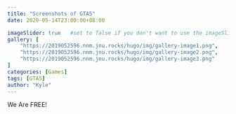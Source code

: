```yaml
---
title: "Screenshots of GTA5"
date: 2020-05-14T23:00:00+08:00

imageSlider: true   #set to false if you don't want to use the imageSlider but a featuredImage
gallery: [
    "https://2019052596.nnm.jnu.rocks/hugo/img/gallery-image1.png",
    "https://2019052596.nnm.jnu.rocks/hugo/img/gallery-image2.png",
    "https://2019052596.nnm.jnu.rocks/hugo/img/gallery-image3.png"
]
categories: [Games]
tags: [GTA5]
author: "Kyle"
---
```

We Are FREE!